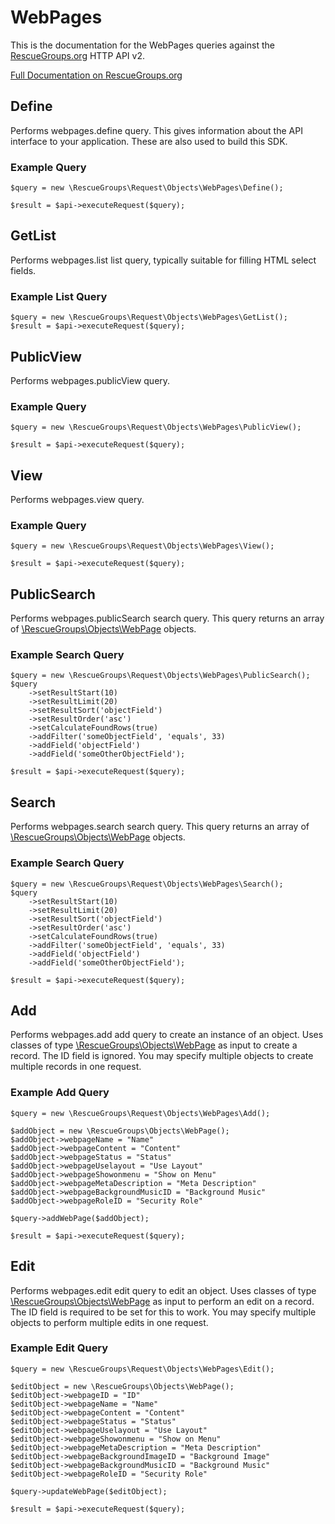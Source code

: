 # WebPages

This is the documentation for the WebPages queries against the [RescueGroups.org](https://www.rescuegroups.org/) HTTP API v2.

[Full Documentation on RescueGroups.org](https://userguide.rescuegroups.org/display/APIDG/Object+definitions#Objectdefinitions-webpages)

## Define






Performs webpages.define query. This gives information about the API interface to your application. These are also used to build this SDK.

### Example Query

    $query = new \RescueGroups\Request\Objects\WebPages\Define();

    $result = $api->executeRequest($query);


## GetList


Performs webpages.list list query, typically suitable for filling HTML select fields.

### Example List Query

    $query = new \RescueGroups\Request\Objects\WebPages\GetList();
    $result = $api->executeRequest($query);






## PublicView







Performs webpages.publicView query.

### Example Query

    $query = new \RescueGroups\Request\Objects\WebPages\PublicView();

    $result = $api->executeRequest($query);


## View







Performs webpages.view query.

### Example Query

    $query = new \RescueGroups\Request\Objects\WebPages\View();

    $result = $api->executeRequest($query);


## PublicSearch

Performs webpages.publicSearch search query. This query returns an array of [\RescueGroups\Objects\WebPage](../../src/Objects/WebPage.php) objects.

### Example Search Query

    $query = new \RescueGroups\Request\Objects\WebPages\PublicSearch();
    $query
        ->setResultStart(10)
        ->setResultLimit(20)
        ->setResultSort('objectField')
        ->setResultOrder('asc')
        ->setCalculateFoundRows(true)
        ->addFilter('someObjectField', 'equals', 33)
        ->addField('objectField')
        ->addField('someOtherObjectField');

    $result = $api->executeRequest($query);







## Search

Performs webpages.search search query. This query returns an array of [\RescueGroups\Objects\WebPage](../../src/Objects/WebPage.php) objects.

### Example Search Query

    $query = new \RescueGroups\Request\Objects\WebPages\Search();
    $query
        ->setResultStart(10)
        ->setResultLimit(20)
        ->setResultSort('objectField')
        ->setResultOrder('asc')
        ->setCalculateFoundRows(true)
        ->addFilter('someObjectField', 'equals', 33)
        ->addField('objectField')
        ->addField('someOtherObjectField');

    $result = $api->executeRequest($query);







## Add




Performs webpages.add add query to create an instance of an object. Uses classes of type [\RescueGroups\Objects\WebPage](../../src/Objects/WebPage.php) as input to create a record. The ID field is ignored. You may specify multiple objects to create multiple records in one request.

### Example Add Query

    $query = new \RescueGroups\Request\Objects\WebPages\Add();

    $addObject = new \RescueGroups\Objects\WebPage();
    $addObject->webpageName = "Name"
    $addObject->webpageContent = "Content"
    $addObject->webpageStatus = "Status"
    $addObject->webpageUselayout = "Use Layout"
    $addObject->webpageShowonmenu = "Show on Menu"
    $addObject->webpageMetaDescription = "Meta Description"
    $addObject->webpageBackgroundMusicID = "Background Music"
    $addObject->webpageRoleID = "Security Role"

    $query->addWebPage($addObject);

    $result = $api->executeRequest($query);




## Edit



Performs webpages.edit edit query to edit an object. Uses classes of type [\RescueGroups\Objects\WebPage](../../src/Objects/WebPage.php) as input to perform an edit on a record. The ID field is required to be set for this to work. You may specify multiple objects to perform multiple edits in one request.

### Example Edit Query

    $query = new \RescueGroups\Request\Objects\WebPages\Edit();

    $editObject = new \RescueGroups\Objects\WebPage();
    $editObject->webpageID = "ID"
    $editObject->webpageName = "Name"
    $editObject->webpageContent = "Content"
    $editObject->webpageStatus = "Status"
    $editObject->webpageUselayout = "Use Layout"
    $editObject->webpageShowonmenu = "Show on Menu"
    $editObject->webpageMetaDescription = "Meta Description"
    $editObject->webpageBackgroundImageID = "Background Image"
    $editObject->webpageBackgroundMusicID = "Background Music"
    $editObject->webpageRoleID = "Security Role"

    $query->updateWebPage($editObject);

    $result = $api->executeRequest($query);





